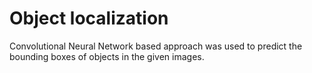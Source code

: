 # Object localization
Convolutional Neural Network based approach was used to predict the bounding boxes of objects in the given images. 
